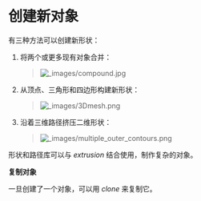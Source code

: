 # 创建新对象

有三种方法可以创建新形状：

1. 将两个或更多现有对象合并：

    > ![_images/compound.jpg](https://cdn.phycat.cn/localediter/202405181500883.jpeg)

2. 从顶点、三角形和四边形构建新形状：

    > ![_images/3Dmesh.png](https://cdn.phycat.cn/localediter/202405181500270.png)

3. 沿着三维路径挤压二维形状：

    > ![_images/multiple_outer_contours.png](https://cdn.phycat.cn/localediter/202405181500723.png)
    

形状和路径库可以与 *extrusion* 结合使用，制作复杂的对象。

**复制对象**

一旦创建了一个对象，可以用 *clone* 来复制它。